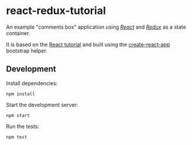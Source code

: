 react-redux-tutorial
====================

An example "comments box" application using [*React*](https://facebook.github.io/react/) and [*Redux*](https://github.com/reactjs/redux) as a state container.

It is based on the [React tutorial](https://facebook.github.io/react/docs/tutorial.html) and built using the [create-react-app](https://github.com/facebookincubator/create-react-app/) bootstrap helper.


Development
-----------
Install dependencies:
```
npm install
```

Start the development server:
```
npm start
```

Run the tests:
```
npm test
```
